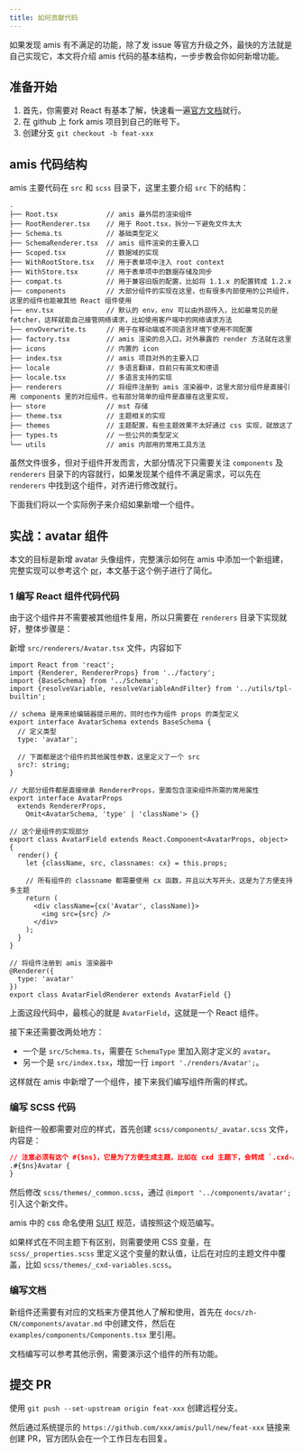 ```yaml
---
title: 如何贡献代码
---
```


如果发现 amis 有不满足的功能，除了发 issue 等官方升级之外，最快的方法就是自己实现它，本文将介绍 amis 代码的基本结构，一步步教会你如何新增功能。

## 准备开始

1. 首先，你需要对 React 有基本了解，快速看一遍[官方文档](https://zh-hans.reactjs.org/docs/getting-started.html)就行。
2. 在 github 上 fork amis 项目到自己的账号下。
3. 创建分支 `git checkout -b feat-xxx`

## amis 代码结构

amis 主要代码在 `src` 和 `scss` 目录下，这里主要介绍 `src` 下的结构：

```
.
├── Root.tsx            // amis 最外层的渲染组件
├── RootRenderer.tsx    // 用于 Root.tsx，拆分一下避免文件太大
├── Schema.ts           // 基础类型定义
├── SchemaRenderer.tsx  // amis 组件渲染的主要入口
├── Scoped.tsx          // 数据域的实现
├── WithRootStore.tsx   // 用于表单项中注入 root context
├── WithStore.tsx       // 用于表单项中的数据存储及同步
├── compat.ts           // 用于兼容旧版的配置，比如将 1.1.x 的配置转成 1.2.x
├── components          // 大部分组件的实现在这里，也有很多内部使用的公共组件，这里的组件也能被其他 React 组件使用
├── env.tsx             // 默认的 env，env 可以由外部传入，比如最常见的是 fetcher，这样就能自己接管网络请求，比如使用客户端中的网络请求方法
├── envOverwrite.ts     // 用于在移动端或不同语言环境下使用不同配置
├── factory.tsx         // amis 渲染的总入口，对外暴露的 render 方法就在这里
├── icons               // 内置的 icon
├── index.tsx           // amis 项目对外的主要入口
├── locale              // 多语言翻译，目前只有英文和德语
├── locale.tsx          // 多语言支持的实现
├── renderers           // 将组件注册到 amis 渲染器中，这里大部分组件是直接引用 components 里的对应组件，也有部分简单的组件是直接在这里实现，
├── store               // mst 存储
├── theme.tsx           // 主题相关的实现
├── themes              // 主题配置，有些主题效果不太好通过 css 实现，就放这了
├── types.ts            // 一些公共的类型定义
└── utils               // amis 内部用的常用工具方法
```

虽然文件很多，但对于组件开发而言，大部分情况下只需要关注 `components` 及 `renderers` 目录下的内容就行，如果发现某个组件不满足需求，可以先在 `renderers` 中找到这个组件，对齐进行修改就行。

下面我们将以一个实际例子来介绍如果新增一个组件。

## 实战：avatar 组件

本文的目标是新增 avatar 头像组件，完整演示如何在 amis 中添加一个新组建，完整实现可以参考这个 [pr](https://github.com/baidu/amis/pull/1684/files)，本文基于这个例子进行了简化。

### 1 编写 React 组件代码代码

由于这个组件并不需要被其他组件复用，所以只需要在 `renderers` 目录下实现就好，整体步骤是：

新增 `src/renderers/Avatar.tsx` 文件，内容如下

```tsx
import React from 'react';
import {Renderer, RendererProps} from '../factory';
import {BaseSchema} from '../Schema';
import {resolveVariable, resolveVariableAndFilter} from '../utils/tpl-builtin';

// schema 是用来给编辑器提示用的，同时也作为组件 props 的类型定义
export interface AvatarSchema extends BaseSchema {
  // 定义类型
  type: 'avatar';

  // 下面都是这个组件的其他属性参数，这里定义了一个 src
  src?: string;
}

// 大部分组件都是直接继承 RendererProps，里面包含渲染组件所需的常用属性
export interface AvatarProps
  extends RendererProps,
    Omit<AvatarSchema, 'type' | 'className'> {}

// 这个是组件的实现部分
export class AvatarField extends React.Component<AvatarProps, object> {
  render() {
    let {className, src, classnames: cx} = this.props;

    // 所有组件的 classname 都需要使用 cx 函数，并且以大写开头，这是为了方便支持多主题
    return (
      <div className={cx('Avatar', className)}>
        <img src={src} />
      </div>
    );
  }
}

// 将组件注册到 amis 渲染器中
@Renderer({
  type: 'avatar'
})
export class AvatarFieldRenderer extends AvatarField {}
```

上面这段代码中，最核心的就是 `AvatarField`，这就是一个 React 组件。

接下来还需要改两处地方：

- 一个是 `src/Schema.ts`，需要在 `SchemaType` 里加入刚才定义的 `avatar`。
- 另一个是 `src/index.tsx`，增加一行 `import './renders/Avatar';`。

这样就在 amis 中新增了一个组件，接下来我们编写组件所需的样式。

### 编写 SCSS 代码

新组件一般都需要对应的样式，首先创建 `scss/components/_avatar.scss` 文件，内容是：

```css
// 注意必须有这个 #{$ns}，它是为了方便生成主题，比如在 cxd 主题下，会转成 `.cxd-Avatar`
.#{$ns}Avatar {
}
```

然后修改 `scss/themes/_common.scss`，通过 `@import '../components/avatar';` 引入这个新文件。

amis 中的 css 命名使用 [SUIT](https://github.com/suitcss/suit/blob/master/doc/naming-conventions.md) 规范，请按照这个规范编写。

如果样式在不同主题下有区别，则需要使用 CSS 变量，在 `scss/_properties.scss` 里定义这个变量的默认值，让后在对应的主题文件中覆盖，比如 `scss/themes/_cxd-variables.scss`。

### 编写文档

新组件还需要有对应的文档来方便其他人了解和使用，首先在 `docs/zh-CN/components/avatar.md` 中创建文件，然后在 `examples/components/Components.tsx` 里引用。

文档编写可以参考其他示例，需要演示这个组件的所有功能。

## 提交 PR

使用 `git push --set-upstream origin feat-xxx` 创建远程分支。

然后通过系统提示的 `https://github.com/xxx/amis/pull/new/feat-xxx` 链接来创建 PR，官方团队会在一个工作日左右回复。
